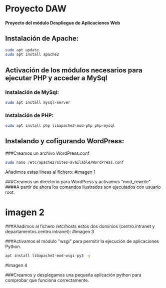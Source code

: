 # Proyecto DAW
#### Proyecto del módulo Despliegue de Aplicaciones Web

## Instalación de Apache:
```bash
sudo apt update
sudo apt install apache2
```
## Activación de los módulos necesarios para ejecutar PHP y acceder a MySql
### Instalación de MySql:
```bash
sudo apt install mysql-server
```
### Instalación de PHP:
```bash
sudo apt install php libapache2-mod-php php-mysql
```

## Instalando y cofigurando WordPress:
###Creamos un archivo WordPress.conf
```bash
sudo nano /etc/apache2/sites-available/WordPress.conf
```
Añadimos estas líneas al fichero:
#imagen 1

###Creamos un directorio para WordPress y activamos "mod_rewrite"
####A partir de ahora los comandos ilustrados son ejecutados con usuario root.
# imagen 2

###Añadimos al fichero /etc/hosts estos dos dominios (centro.intranet y departamentos.centro.intranet):
#imagen 3

###Activamos el módulo "wsgi" para permitir la ejecución de aplicaciones Python.
```bash
apt install libapache2-mod-wsgi-py3 -y
```
#imagen 4

###Creamos y desplegamos una pequeña aplicación python para comprobar que funciona correctamente.
